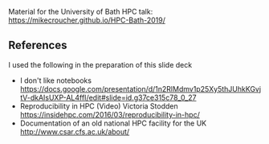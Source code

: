 Material for the University of Bath HPC talk: https://mikecroucher.github.io/HPC-Bath-2019/

## References

I used the following in the preparation of this slide deck

* I don't like notebooks https://docs.google.com/presentation/d/1n2RlMdmv1p25Xy5thJUhkKGvjtV-dkAIsUXP-AL4ffI/edit#slide=id.g37ce315c78_0_27
* Reproducibility in HPC (Video) Victoria Stodden https://insidehpc.com/2016/03/reproducibility-in-hpc/
* Documentation of an old national HPC facility for the UK http://www.csar.cfs.ac.uk/about/
